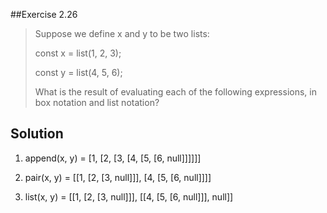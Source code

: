 ##Exercise 2.26

> Suppose we define x and y to be two lists:
>
> const x = list(1, 2, 3);
>
> const y = list(4, 5, 6);
>
> What is the result of evaluating each of the following expressions, in box notation and list notation?

## Solution

1. append(x, y) = [1, [2, [3, [4, [5, [6, null]]]]]]

2. pair(x, y) = [[1, [2, [3, null]]], [4, [5, [6, null]]]]

3. list(x, y) = [[1, [2, [3, null]]], [[4, [5, [6, null]]], null]]
